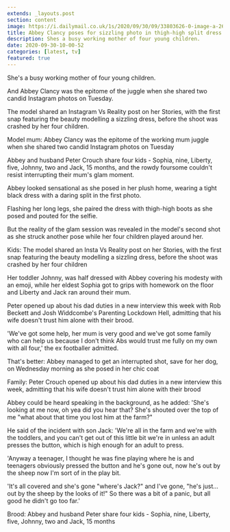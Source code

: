 ```yaml
---
extends: _layouts.post
section: content
image: https://i.dailymail.co.uk/1s/2020/09/30/09/33803626-0-image-a-26_1601455862086.jpg 
title: Abbey Clancy poses for sizzling photo in thigh-high split dress before shoot is interrupted by kids 
description: Shes a busy working mother of four young children. 
date: 2020-09-30-10-00-52 
categories: [latest, tv] 
featured: true 
--- 
```

She's a busy working mother of four young children.

And Abbey Clancy was the epitome of the juggle when she shared two candid Instagram photos on Tuesday.

The model shared an Instagram Vs Reality post on her Stories, with the first snap featuring the beauty modelling a sizzling dress, before the shoot was crashed by her four children.

Model mum: Abbey Clancy was the epitome of the working mum juggle when she shared two candid Instagram photos on Tuesday

Abbey and husband Peter Crouch share four kids - Sophia, nine, Liberty, five, Johnny, two and Jack, 15 months, and the rowdy foursome couldn't resist interrupting their mum's glam moment.

Abbey looked sensational as she posed in her plush home, wearing a tight black dress with a daring split in the first photo.

Flashing her long legs, she paired the dress with thigh-high boots as she posed and pouted for the selfie.

But the reality of the glam session was revealed in the model's second shot as she struck another pose while her four children played around her. 

Kids: The model shared an Insta Vs Reality post on her Stories, with the first snap featuring the beauty modelling a sizzling dress, before the shoot was crashed by her four children

Her toddler Johnny, was half dressed with Abbey covering his modesty with an emoji, while her eldest Sophia got to grips with homework on the floor and Liberty and Jack ran around their mum.

Peter opened up about his dad duties in a new interview this week with Rob Beckett and Josh Widdcombe's Parenting Lockdown Hell, admitting that his wife doesn't trust him alone with their brood.

'We've got some help, her mum is very good and we've got some family who can help us because I don't think Abs would trust me fully on my own with all four,' the ex footballer admitted.

That's better: Abbey managed to get an interrupted shot, save for her dog, on Wednesday morning as she posed in her chic coat

Family: Peter Crouch opened up about his dad duties in a new interview this week, admitting that his wife doesn't trust him alone with their brood 

Abbey could be heard speaking in the background, as he added: 'She's looking at me now, oh yea did you hear that? She's shouted over the top of me "what about that time you lost him at the farm?" 

He said of the incident with son Jack: 'We're all in the farm and we're with the toddlers, and you can't get out of this little bit we're in unless an adult presses the button, which is high enough for an adult to press. 

'Anyway a teenager, I thought he was fine playing where he is and teenagers obviously pressed the button and he's gone out, now he's out by the sheep now I'm sort of in the play bit.

'It's all covered and she's gone "where's Jack?" and I've gone, "he's just... out by the sheep by the looks of it!" So there was a bit of a panic, but all good he didn't go too far.'

Brood: Abbey and husband Peter share four kids - Sophia, nine, Liberty, five, Johnny, two and Jack, 15 months 

